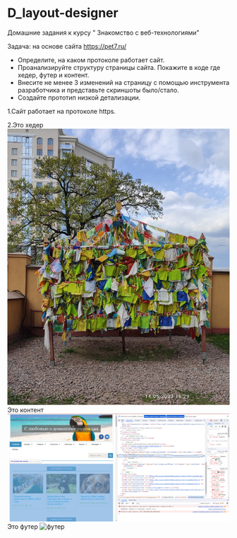 # D_layout-designer

Домашние задания к курсу " Знакомство с веб-технологиями"

Задача: на основе сайта https://pet7.ru/
- Определите, на каком протоколе работает сайт.
- Проанализируйте структуру страницы сайта. Покажите в коде где хедер, футер и контент.
- Внесите не менее 3 изменений на страницу с помощью инструмента разработчика и представьте скриншоты было/стало.
- Создайте прототип низкой детализации.

1.Сайт работает на протоколе https.

2.Это хедер
![хедер](тряпочки.jpg)
Это контент
![контент](content.png)
Это футер
![футер](футер.png)
